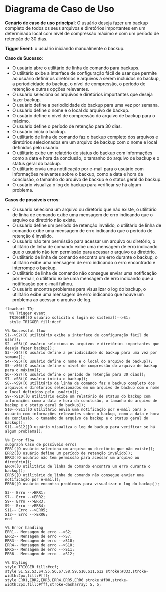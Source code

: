 # Diagrama de Caso de Uso

__Cenário de caso de uso principal__:
O usuário deseja fazer um backup completo de todos os seus arquivos e diretórios importantes em um determinado local com nível de compressão máximo e com um período de retenção de 30 dias.

__Tigger Event__:  o usuário iniciando manualmente o backup.

__Caso de Sucesso__: 

- O usuário abre o utilitário de linha de comando para backups.
- O utilitário exibe a interface de configuração fácil de usar que permite ao usuário definir os diretórios e arquivos a serem incluídos no backup, a periodicidade do backup, o nível de compressão, o período de retenção e outras opções relevantes.
- O usuário seleciona os arquivos e diretórios importantes que deseja fazer backup.
- O usuário define a periodicidade do backup para uma vez por semana.
- O usuário define o nome e o local do arquivo de backup.
- O usuário define o nível de compressão do arquivo de backup para o máximo.
- O usuário define o período de retenção para 30 dias.
- O usuário inicia o backup.
- O utilitário de linha de comando faz o backup completo dos arquivos e diretórios selecionados em um arquivo de backup com o nome e local definidos pelo usuário.
- O utilitário exibe um relatório de status do backup com informações como a data e hora da conclusão, o tamanho do arquivo de backup e o status geral do backup.
- O utilitário envia uma notificação por e-mail para o usuário com informações relevantes sobre o backup, como a data e hora da conclusão, o tamanho do arquivo de backup e o status geral do backup.
- O usuário visualiza o log do backup para verificar se há algum problema.

__Casos de possíveis erros__:

- O usuário seleciona um arquivo ou diretório que não existe, o utilitário de linha de comando exibe uma mensagem de erro indicando que o arquivo ou diretório não existe.
- O usuário define um período de retenção inválido, o utilitário de linha de comando exibe uma mensagem de erro indicando que o período de retenção é inválido.
- O usuário não tem permissão para acessar um arquivo ou diretório, o utilitário de linha de comando exibe uma mensagem de erro indicando que o usuário não tem permissão para acessar o arquivo ou diretório.
- O utilitário de linha de comando encontra um erro durante o backup, o utilitário exibe uma mensagem de erro indicando o erro encontrado e interrompe o backup.
- O utilitário de linha de comando não consegue enviar uma notificação por e-mail, o utilitário exibe uma mensagem de erro indicando que a notificação por e-mail falhou.
- O usuário encontra problemas para visualizar o log do backup, o utilitário exibe uma mensagem de erro indicando que houve um problema ao acessar o arquivo de log.






```mermaid
flowchart TD;
  %% Trigger event
  TRIGGER([O usuário solicita o login no sistema])-->S1;
  style TRIGGER fill:#ccf

%% Successful flow
S1-->S2([O utilitário exibe a interface de configuração fácil de usar]);
S2-->S3([O usuário seleciona os arquivos e diretórios importantes que deseja fazer backup]);
S3-->S4([O usuário define a periodicidade do backup para uma vez por semana]);
S4-->S5([O usuário define o nome e o local do arquivo de backup]);
S5-->S6([O usuário define o nível de compressão do arquivo de backup para o máximo]);
S6-->S7([O usuário define o período de retenção para 30 dias]);
S7-->S8([O usuário inicia o backup]);
S8-->S9([O utilitário de linha de comando faz o backup completo dos arquivos e diretórios selecionados em um arquivo de backup com o nome e local definidos pelo usuário]);
S9-->S10([O utilitário exibe um relatório de status do backup com informações como a data e hora da conclusão, o tamanho do arquivo de backup e o status geral do backup]);
S10-->S11([O utilitário envia uma notificação por e-mail para o usuário com informações relevantes sobre o backup, como a data e hora da conclusão, o tamanho do arquivo de backup e o status geral do backup]);
S11-->S12([O usuário visualiza o log do backup para verificar se há algum problema]);

%% Error flow
subgraph Caso de possíveis erros
ERR1([O usuário seleciona um arquivo ou diretório que não existe]);
ERR2([O usuário define um período de retenção inválido]);
ERR3([O usuário não tem permissão para acessar um arquivo ou diretório]);
ERR4([O utilitário de linha de comando encontra um erro durante o backup]);
ERR5([O utilitário de linha de comando não consegue enviar uma notificação por e-mail]);
ERR6([O usuário encontra problemas para visualizar o log do backup]);

S3-- Erro -->ERR1;
S7-- Erro -->ERR2;
S9-- Erro -->ERR3;
S9-- Erro -->ERR4;
S11-- Erro -->ERR5;
S12-- Erro -->ERR6;
end

%% Error handling
ERR1-- Mensagem de erro -->S2;
ERR2-- Mensagem de erro -->S7;
ERR3-- Mensagem de erro -->S10;
ERR4-- Mensagem de erro -->S10;
ERR5-- Mensagem de erro -->S11;
ERR6-- Mensagem de erro -->S12;

%% Styling
style TRIGGER fill:#ccf;
style S1,S2,S3,S4,S5,S6,S7,S8,S9,S10,S11,S12 stroke:#333,stroke-width:2px,fill:#fff;
style ERR1,ERR2,ERR3,ERR4,ERR5,ERR6 stroke:#f00,stroke-width:2px,fill:#fff,stroke-dasharray: 5, 5;
```
